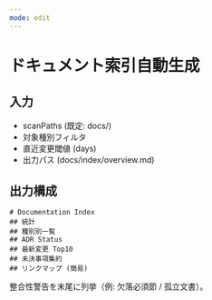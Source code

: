 ```yaml
---
mode: edit
---
```


# ドキュメント索引自動生成

## 入力

- scanPaths (既定: docs/)
- 対象種別フィルタ
- 直近変更閾値 (days)
- 出力パス (docs/index/overview.md)

## 出力構成

```
# Documentation Index
## 統計
## 種別別一覧
## ADR Status
## 最新変更 Top10
## 未決事項集約
## リンクマップ (簡易)
```

整合性警告を末尾に列挙（例: 欠落必須節 / 孤立文書）。
